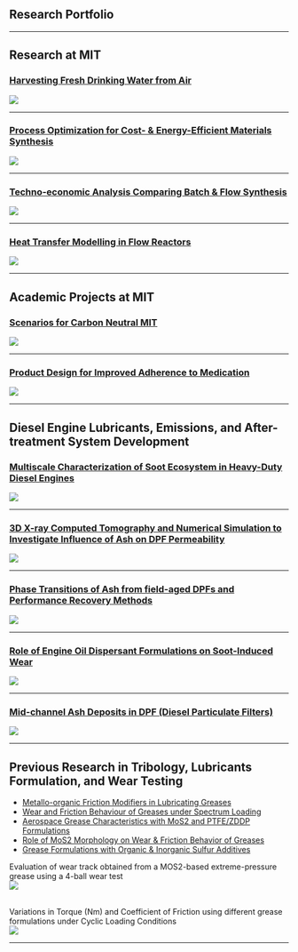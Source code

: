 ## Research Portfolio

---
## Research at MIT 

### [Harvesting Fresh Drinking Water from Air](/AWC.md)
<img src="images/AWC1.JPG?raw=true"/>

---
### [Process Optimization for Cost- & Energy-Efficient Materials Synthesis](/synthesis_space.md)
<img src="images/NiBTDD1a.JPG?raw=true"/>

---
### [Techno-economic Analysis Comparing Batch & Flow Synthesis](/TEA.md)
<img src="images/TEA2.JPG?raw=true"/>

---
### [Heat Transfer Modelling in Flow Reactors](/heat_transfer.md)
<img src="images/Parametric Sweep (2D - Temp) 5,15,60 min.gif?raw=true"/>

---

## Academic Projects at MIT

### [Scenarios for Carbon Neutral MIT](/carbon_neutral.md)
<img src="images/ScenarioA.JPG?raw=true"/>

---
### [Product Design for Improved Adherence to Medication](/prod_design.md)
<img src="images/PD1.JPG?raw=true"/>

---
## Diesel Engine Lubricants, Emissions, and After-treatment System Development

### [Multiscale Characterization of Soot Ecosystem in Heavy-Duty Diesel Engines](/diesel_soot.md)
<img src="images/Diesel1.JPG?raw=true"/>

---
### [3D X-ray Computed Tomography and Numerical Simulation to Investigate Influence of Ash on DPF Permeability](/midchannel_ash.md)
<img src="images/Diesel5a.JPG?raw=true"/>

---
### [Phase Transitions of Ash from field-aged DPFs and Performance Recovery Methods](/performance_recovery.md)
<img src="images/Diesel3.JPG?raw=true"/>

---
### [Role of Engine Oil Dispersant Formulations on Soot-Induced Wear](/soot_induced_wear.md)
<img src="images/Diesel4.JPG?raw=true"/>

---
### [Mid-channel Ash Deposits in DPF (Diesel Particulate Filters)](/midchannel_ash.md)
<img src="images/Diesel2.JPG?raw=true"/>

---

## Previous Research in Tribology, Lubricants Formulation, and Wear Testing
- [Metallo-organic Friction Modifiers in Lubricating Greases](https://doi.org/10.1080/17515831.2018.1542790)
- [Wear and Friction Behaviour of Greases under Spectrum Loading](https://rc.library.uta.edu/uta-ir/handle/10106/25525)
- [Aerospace Grease Characteristics with MoS2 and PTFE/ZDDP Formulations](https://doi.org/10.3390/lubricants3040687)
- [Role of MoS2 Morphology on Wear & Friction Behavior of Greases](https://doi.org/10.1002/ls.1296)
- [Grease Formulations with Organic & Inorganic Sulfur Additives](https://doi.org/10.2474/trol.12.162)

Evaluation of wear track obtained from a MOS2-based extreme-pressure grease using a 4-ball wear test<br>
<img src="images/Wear1.JPG?raw=true"/> <br><br>

Variations in Torque (Nm) and Coefficient of Friction using different grease formulations under Cyclic Loading Conditions<br>
<img src="images/Wear2.JPG?raw=true"/>

---


